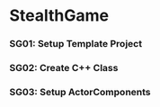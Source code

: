 # StealthGame

### SG01: Setup Template Project ###

### SG02: Create C++ Class ###

### SG03: Setup ActorComponents ###
